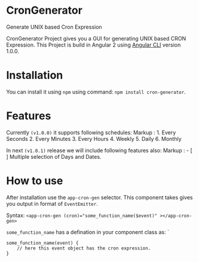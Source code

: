 # CronGenerator
Generate UNIX based Cron Expression 

CronGenerator Project gives you a GUI for generating UNIX based CRON Expression. This Project is build in Angular 2 using [Angular CLI](https://github.com/angular/angular-cli) version 1.0.0.

# Installation

You can install it using `npm` using command: `npm install cron-generator`. 

# Features

Currently `(v1.0.0)` it supports following schedules: 
Markup : 1. Every Seconds
         2. Every Minutes
         3. Every Hours
         4. Weekly
         5. Daily
         6. Monthly

In next `(v1.0.1)` release we will include following features also:
Markup : - [ ] Multiple selection of Days and Dates.

# How to use
After installation use the `app-cron-gen` selector. This component takes gives you output in format of `EventEmitter`. 

Syntax: `<app-cron-gen (cron)="some_function_name($event)" ></app-cron-gen>`

`some_function_name` has a defination in your component class as: `

    some_function_name(event) {
        // here this event object has the cron expression.
    }